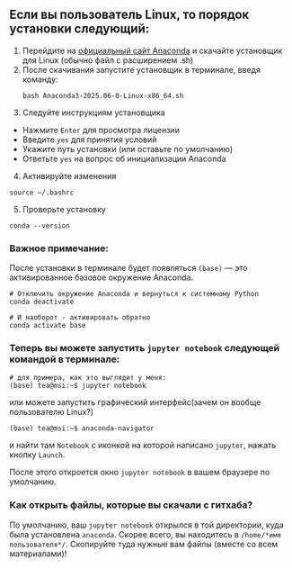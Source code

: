 ## Если вы пользователь Linux, то порядок установки следующий:

1. Перейдите на [официальный сайт Anaconda](https://www.anaconda.com/download/success) и скачайте установщик для Linux (обычно файл с расширением .sh)
2. После скачивания запустите установщик в терминале, введя команду:
   ```
   bash Anaconda3-2025.06-0-Linux-x86_64.sh
   ```
3. Следуйте инструкциям установщика
  -  Нажмите `Enter` для просмотра лицензии
  -  Введите `yes` для принятия условий
  -  Укажите путь установки (или оставьте по умолчанию)
  -  Ответьте `yes` на вопрос об инициализации Anaconda
4. Активируйте изменения
  ```
  source ~/.bashrc
  ```
5. Проверьте установку
  ```
  conda --version
  ```

### Важное примечание:
После установки в терминале будет появляться `(base)` — это активированное базовое окружение Anaconda. 
```
# Отключить окружение Anaconda и вернуться к системному Python
conda deactivate

# И наоборот - активировать обратно
conda activate base
```

### Теперь вы можете запустить `jupyter notebook` следующей командой в терминале:
```
# для примера, как это выглядит у меня:
(base) tea@msi:~$ jupyter notebook
```
или можете запустить графический интерфейс(зачем он вообще пользователю Linux?) 
```
(base) tea@msi:~$ anaconda-navigator
```
и найти там `Notebook` с иконкой на которой написано `jupyter`, нажать кнопку `Launch`. 

После этого откроется окно `jupyter notebook` в вашем браузере по умолчанию.

### Как открыть файлы, которые вы скачали с гитхаба?
По умолчанию, ваш `jupyter notebook` открылся в той директории, куда была установлена `anaconda`. Скорее всего, вы находитесь в `/home/*имя пользователя*/`. Скопируйте туда нужные вам файлы (вместе со всем материалами)!

